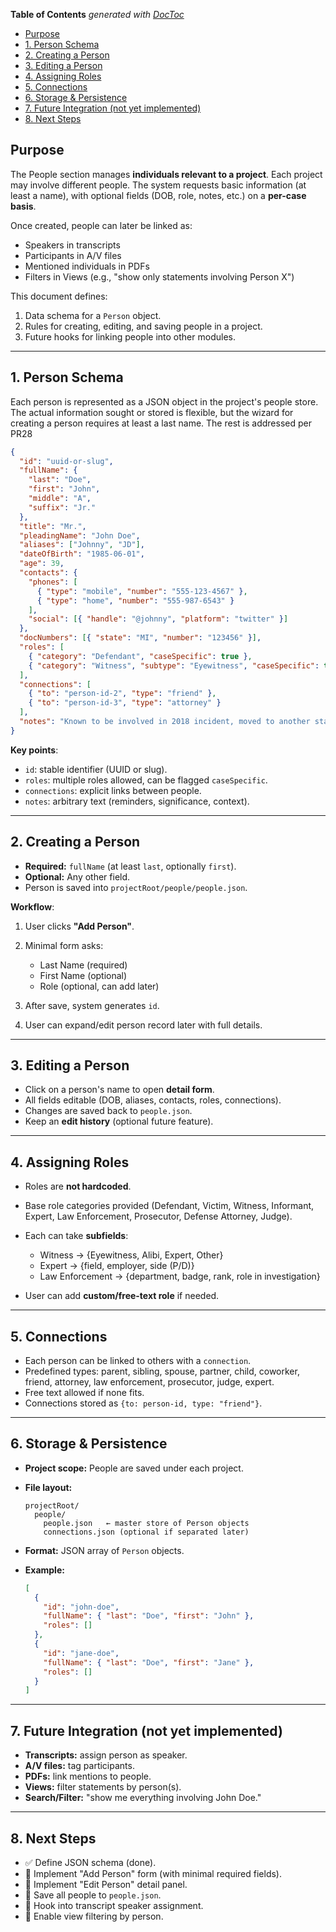 <!-- START doctoc generated TOC please keep comment here to allow auto update -->
<!-- DON'T EDIT THIS SECTION, INSTEAD RE-RUN doctoc TO UPDATE -->

**Table of Contents** _generated with [DocToc](https://github.com/thlorenz/doctoc)_

- [Purpose](#purpose)
- [1. Person Schema](#1-person-schema)
- [2. Creating a Person](#2-creating-a-person)
- [3. Editing a Person](#3-editing-a-person)
- [4. Assigning Roles](#4-assigning-roles)
- [5. Connections](#5-connections)
- [6. Storage & Persistence](#6-storage--persistence)
- [7. Future Integration (not yet implemented)](#7-future-integration-not-yet-implemented)
- [8. Next Steps](#8-next-steps)

<!-- END doctoc generated TOC please keep comment here to allow auto update -->

## Purpose

The People section manages **individuals relevant to a project**.
Each project may involve different people. The system requests basic information (at least a name), with optional fields (DOB, role, notes, etc.) on a **per-case basis**.

Once created, people can later be linked as:

- Speakers in transcripts
- Participants in A/V files
- Mentioned individuals in PDFs
- Filters in Views (e.g., "show only statements involving Person X")

This document defines:

1. Data schema for a `Person` object.
2. Rules for creating, editing, and saving people in a project.
3. Future hooks for linking people into other modules.

---

## 1. Person Schema

Each person is represented as a JSON object in the project's people store.
The actual information sought or stored is flexible, but the wizard for creating a person requires at least a last name. The rest is addressed per PR28

```json
{
  "id": "uuid-or-slug",
  "fullName": {
    "last": "Doe",
    "first": "John",
    "middle": "A",
    "suffix": "Jr."
  },
  "title": "Mr.",
  "pleadingName": "John Doe",
  "aliases": ["Johnny", "JD"],
  "dateOfBirth": "1985-06-01",
  "age": 39,
  "contacts": {
    "phones": [
      { "type": "mobile", "number": "555-123-4567" },
      { "type": "home", "number": "555-987-6543" }
    ],
    "social": [{ "handle": "@johnny", "platform": "twitter" }]
  },
  "docNumbers": [{ "state": "MI", "number": "123456" }],
  "roles": [
    { "category": "Defendant", "caseSpecific": true },
    { "category": "Witness", "subtype": "Eyewitness", "caseSpecific": true }
  ],
  "connections": [
    { "to": "person-id-2", "type": "friend" },
    { "to": "person-id-3", "type": "attorney" }
  ],
  "notes": "Known to be involved in 2018 incident, moved to another state."
}
```

**Key points**:

- `id`: stable identifier (UUID or slug).
- `roles`: multiple roles allowed, can be flagged `caseSpecific`.
- `connections`: explicit links between people.
- `notes`: arbitrary text (reminders, significance, context).

---

## 2. Creating a Person

- **Required:** `fullName` (at least `last`, optionally `first`).
- **Optional:** Any other field.
- Person is saved into `projectRoot/people/people.json`.

**Workflow**:

1. User clicks **"Add Person"**.
2. Minimal form asks:
   - Last Name (required)
   - First Name (optional)
   - Role (optional, can add later)

3. After save, system generates `id`.
4. User can expand/edit person record later with full details.

---

## 3. Editing a Person

- Click on a person's name to open **detail form**.
- All fields editable (DOB, aliases, contacts, roles, connections).
- Changes are saved back to `people.json`.
- Keep an **edit history** (optional future feature).

---

## 4. Assigning Roles

- Roles are **not hardcoded**.
- Base role categories provided (Defendant, Victim, Witness, Informant, Expert, Law Enforcement, Prosecutor, Defense Attorney, Judge).
- Each can take **subfields**:
  - Witness → {Eyewitness, Alibi, Expert, Other}
  - Expert → {field, employer, side (P/D)}
  - Law Enforcement → {department, badge, rank, role in investigation}

- User can add **custom/free-text role** if needed.

---

## 5. Connections

- Each person can be linked to others with a `connection`.
- Predefined types: parent, sibling, spouse, partner, child, coworker, friend, attorney, law enforcement, prosecutor, judge, expert.
- Free text allowed if none fits.
- Connections stored as `{to: person-id, type: "friend"}`.

---

## 6. Storage & Persistence

- **Project scope:** People are saved under each project.
- **File layout:**

  ```
  projectRoot/
    people/
      people.json   ← master store of Person objects
      connections.json (optional if separated later)
  ```

- **Format:** JSON array of `Person` objects.
- **Example:**

  ```json
  [
    {
      "id": "john-doe",
      "fullName": { "last": "Doe", "first": "John" },
      "roles": []
    },
    {
      "id": "jane-doe",
      "fullName": { "last": "Doe", "first": "Jane" },
      "roles": []
    }
  ]
  ```

---

## 7. Future Integration (not yet implemented)

- **Transcripts:** assign person as speaker.
- **A/V files:** tag participants.
- **PDFs:** link mentions to people.
- **Views:** filter statements by person(s).
- **Search/Filter:** "show me everything involving John Doe."

---

## 8. Next Steps

- ✅ Define JSON schema (done).
- 🔲 Implement "Add Person" form (with minimal required fields).
- 🔲 Implement "Edit Person" detail panel.
- 🔲 Save all people to `people.json`.
- 🔲 Hook into transcript speaker assignment.
- 🔲 Enable view filtering by person.
